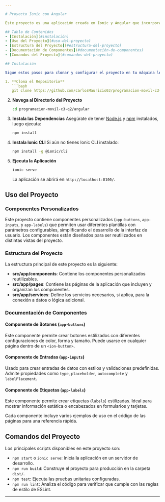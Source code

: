 ```yaml
---

# Proyecto Ionic con Angular

Este proyecto es una aplicación creada en Ionic y Angular que incorpora componentes personalizados con una estructura y diseño enriquecidos, con diversas plantillas predefinidas para botones, etiquetas (labels) y entradas de datos (inputs).

## Tabla de Contenidos
- [Instalación](#instalación)
- [Uso del Proyecto](#uso-del-proyecto)
- [Estructura del Proyecto](#estructura-del-proyecto)
- [Documentación de Componentes](#documentación-de-componentes)
- [Comandos del Proyecto](#comandos-del-proyecto)

## Instalación

Sigue estos pasos para clonar y configurar el proyecto en tu máquina local:

1. **Clona el Repositorio**  
   ```bash
   git clone https://github.com/carlosMauricio03/programacion-movil-c3-q2.git
   ```
2. **Navega al Directorio del Proyecto**
   ```bash
   cd programacion-movil-c3-q2/angular
   ```
3. **Instala las Dependencias**
   Asegúrate de tener [Node.js](https://nodejs.org/) y [npm](https://www.npmjs.com/) instalados, luego ejecuta:
   ```bash
   npm install
   ```

4. **Instala Ionic CLI**
   Si aún no tienes Ionic CLI instalado:
   ```bash
   npm install -g @ionic/cli
   ```

5. **Ejecuta la Aplicación**
   ```bash
   ionic serve
   ```
   La aplicación se abrirá en `http://localhost:8100/`.

## Uso del Proyecto

### Componentes Personalizados
Este proyecto contiene componentes personalizados (`app-buttons`, `app-inputs`, y `app-labels`) que permiten usar diferentes plantillas con parámetros configurables, simplificando el desarrollo de la interfaz de usuario. Los componentes están diseñados para ser reutilizados en distintas vistas del proyecto.

### Estructura del Proyecto
La estructura principal de este proyecto es la siguiente:
- **src/app/components**: Contiene los componentes personalizados reutilizables.
- **src/app/pages**: Contiene las páginas de la aplicación que incluyen y organizan los componentes.
- **src/app/services**: Define los servicios necesarios, si aplica, para la conexión a datos o lógica adicional.

### Documentación de Componentes

#### Componente de Botones (`app-buttons`)
Este componente permite crear botones estilizados con diferentes configuraciones de color, forma y tamaño. Puede usarse en cualquier página dentro de un `<ion-button>`.

#### Componente de Entradas (`app-inputs`)
Usado para crear entradas de datos con estilos y validaciones predefinidas. Admite propiedades como `type`, `placeholder`, `autocomplete` y `labelPlacement`.

#### Componente de Etiquetas (`app-labels`)
Este componente permite crear etiquetas (`labels`) estilizadas. Ideal para mostrar información estática o encabezados en formularios y tarjetas.

Cada componente incluye varios ejemplos de uso en el código de las páginas para una referencia rápida.

## Comandos del Proyecto

Los principales scripts disponibles en este proyecto son:

- `npm start` o `ionic serve`: Inicia la aplicación en un servidor de desarrollo.
- `npm run build`: Construye el proyecto para producción en la carpeta `dist/`.
- `npm test`: Ejecuta las pruebas unitarias configuradas.
- `npm run lint`: Analiza el código para verificar que cumple con las reglas de estilo de ESLint.

---
```

